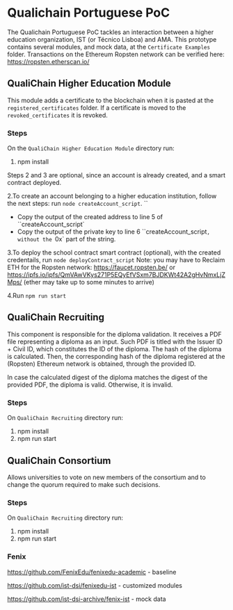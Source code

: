 # Qualichain Portuguese PoC
The Qualichain Portuguese PoC tackles an interaction between a higher education organization, IST (or Técnico Lisboa) and AMA.
This prototype contains several modules, and mock data, at the ``Certificate Examples`` folder.
Transactions on the Ethereum Ropsten network can be verified here: https://ropsten.etherscan.io/

## QualiChain Higher Education Module
This module adds a certificate to the blockchain when it is pasted at the ``registered_certificates`` folder. If a certificate is moved to the ``revoked_certificates`` it is revoked.

 
### Steps
On the ``QualiChain Higher Education Module`` directory run:
1. npm install

Steps 2 and 3 are optional, since an account is already created, and a smart contract deployed.

2.To create an account belonging to a higher education institution, follow the next steps: 
run ``node createAccount_script``. ``

* Copy the output of the created address to line 5 of ``createAccount_script`
* Copy the output of the private key to line 6 ``createAccount_script`, without the `0x` part of the string.

3.To deploy the school contract smart contract (optional), with the created credentails, run ``node deployContract_script``
Note: you may have to Reclaim ETH for the Ropsten network: https://faucet.ropsten.be/ or https://ipfs.io/ipfs/QmVAwVKys271P5EQyEfVSxm7BJDKWt42A2gHvNmxLjZMps/ (ether may take up to some minutes to arrive)
 
4.Run ``npm run start``

## QualiChain Recruiting

This component is responsible for the diploma validation. It receives a PDF file representing a diploma as an input. 
Such PDF is titled with the Issuer ID + Civil ID, which constitutes the ID of the diploma. The hash of the diploma is calculated. Then, the corresponding hash of the diploma registered at the (Ropsten) Ethereum network is obtained, through the provided ID.

In case the calculated digest of the diploma matches the digest of the provided PDF, the diploma is valid. Otherwise, it is invalid.

### Steps

On ``QualiChain Recruiting`` directory run:
1. npm install
2. npm run start


## QualiChain Consortium
Allows universities to vote on new members of the consortium and to change the quorum required to make such decisions.

### Steps

On ``QualiChain Recruiting`` directory run:
1. npm install
2. npm run start
		
					
### Fenix
https://github.com/FenixEdu/fenixedu-academic - baseline 

https://github.com/ist-dsi/fenixedu-ist - customized modules

https://github.com/ist-dsi-archive/fenix-ist - mock data

